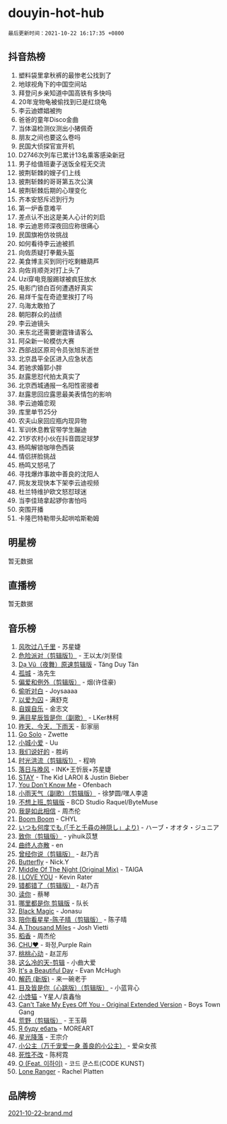 # douyin-hot-hub

`最后更新时间：2021-10-22 16:17:35 +0800`

## 抖音热榜

1. 塑料袋里拿秋裤的最惨老公找到了
1. 地球视角下的中国空间站
1. 拜登问乡亲知道中国高铁有多快吗
1. 20年宠物龟被偷找到已是红烧龟
1. 李云迪嫖娼被拘
1. 爸爸的童年Disco金曲
1. 当体温检测仪测出小猪佩奇
1. 朋友之间也要这么卷吗
1. 民国大侦探官宣开机
1. D2746次列车已累计13名乘客感染新冠
1. 男子给值班妻子送饭全程无交流
1. 披荆斩棘的嫂子们上线
1. 披荆斩棘的哥哥第五次公演
1. 披荆斩棘后期的心理变化
1. 齐本安怒斥迟到行为
1. 第一炉香意难平
1. 差点认不出这是美人心计的刘启
1. 李云迪恩师深夜回应称很痛心
1. 民国旗袍仿妆挑战
1. 如何看待李云迪被抓
1. 向佐质疑打拳戴头盔
1. 美食博主买到同行吃剩糖葫芦
1. 向佐肖顺尧对打上头了
1. Uzi穿电竞服踢球被疯狂放水
1. 电影门锁白百何遭遇好真实
1. 易烊千玺在奇迹里挨打了吗
1. 乌海太敢拍了
1. 朝阳群众的战绩
1. 李云迪镜头
1. 来东北还需要谢霆锋请客么
1. 阿朵新一轮模仿大赛
1. 西部战区原司令员张旭东逝世
1. 北京昌平全区进入应急状态
1. 若驰求婚郭小胖
1. 赵露思怼代拍太真实了
1. 北京西城通报一名阳性密接者
1. 赵露思回应露思最美表情包的影响
1. 李云迪婚恋观
1. 库里单节25分
1. 农夫山泉回应瓶内现异物
1. 军训休息教官带学生蹦迪
1. 21岁农村小伙在抖音圆足球梦
1. 杨鸣解锁咖啡色西装
1. 情侣拼脸挑战
1. 杨鸣又怒吼了
1. 寻找爆炸事故中善良的沈阳人
1. 网友发现快本下架李云迪视频
1. 杜兰特维护欧文怒怼球迷
1. 当李佳琦拿起锣你害怕吗
1. 突围开播
1. 卡隆巴特勒带头起哄哈斯勒姆

## 明星榜

暂无数据

## 直播榜

暂无数据

## 音乐榜

1. [风吹过八千里](https://sf6-cdn-tos.douyinstatic.com/obj/tos-cn-ve-2774/a1a6ff5c96de4f13890fedc3fd6d4c76) - 苏星婕
1. [危险派对（剪辑版1）](https://sf6-cdn-tos.douyinstatic.com/obj/tos-cn-ve-2774/bb2bd3bc2cc34436ba0091273d523e37) - 王以太/刘至佳
1. [Dạ Vũ（夜舞）原速剪辑版](https://sf6-cdn-tos.douyinstatic.com/obj/tos-cn-ve-2774/95dc029a0dfd4865bbe861993fb97adf) - Tăng Duy Tân
1. [孤城]() - 洛先生
1. [偏爱和例外（剪辑版）](https://sf6-cdn-tos.douyinstatic.com/obj/tos-cn-ve-2774/da27ed106928433583ac2861cc1a9cac) - 烟(许佳豪)
1. [偷听对白](https://sf3-cdn-tos.douyinstatic.com/obj/tos-cn-ve-2774/01cb60c814e9481ba48ccb86e87f189f) - Joysaaaa
1. [以爱为囚]() - 满舒克
1. [自娱自乐](https://sf3-cdn-tos.douyinstatic.com/obj/tos-cn-ve-2774/a63b6870e3b949d385737ae6f1303199) - 金志文
1. [满目星辰皆是你（副歌）](https://sf3-cdn-tos.douyinstatic.com/obj/tos-cn-ve-2774/f750c9d3284c45dd99ebf8d39f9dbe68) - LKer林柯
1. [昨天．今天．下雨天](https://sf6-cdn-tos.douyinstatic.com/obj/tos-cn-ve-2774/9168aaa4255745a385e9e0fb970b3f8c) - 彭家丽
1. [Go Solo](https://sf3-cdn-tos.douyinstatic.com/obj/tos-cn-ve-2774/eb00ff0b85ac4f8fa826807cda6b7f27) - Zwette
1. [小城小爱]() - Uu
1. [我们说好的]() - 胜屿
1. [时光洪流（剪辑版1）]() - 程响
1. [落日与晚风]() - INK+王忻辰+苏星婕
1. [STAY](https://sf3-cdn-tos.douyinstatic.com/obj/tos-cn-ve-2774/888b40ee58934cae8d8ed1a96db93c57) - The Kid LAROI & Justin Bieber
1. [You Don't Know Me](https://sf6-cdn-tos.douyinstatic.com/obj/tos-cn-ve-2774/72ea1024d67a463aaacf85ed8552d90a) - Ofenbach
1. [小雨天气（副歌）（剪辑版）](https://sf3-cdn-tos.douyinstatic.com/obj/tos-cn-ve-2774/55ebb5913aac4a7b923993301166ec9d) - 徐梦圆/嘿人李逵
1. [不想上班_剪辑版](https://sf3-cdn-tos.douyinstatic.com/obj/tos-cn-ve-2774/1facc511c043450fbe7a276987f181fc) - BCD Studio Raquel/ByteMuse
1. [我是如此相信]() - 周杰伦
1. [Boom Boom](https://sf6-cdn-tos.douyinstatic.com/obj/tos-cn-ve-2774/734a506f0eef41528e2061edc0d8f5a8) - CHYL
1. [いつも何度でも (「千と千尋の神隠し」より)]() - ハーブ・オオタ・ジュニア
1. [致你（剪辑版）](https://sf6-cdn-tos.douyinstatic.com/obj/tos-cn-ve-2774/954c374ed5f84191b4090574009773cc) - yihuik苡慧
1. [曲终人亦散]() - en
1. [曾经你说（剪辑版）](https://sf3-cdn-tos.douyinstatic.com/obj/tos-cn-ve-2774/009731e932704ed28ba74617e292f8c0) - 赵乃吉
1. [Butterfly](https://sf3-cdn-tos.douyinstatic.com/obj/tos-cn-ve-2774/6d48dc871f0d4ff497bfe681edcbfabb) - Nick.Y
1. [Middle Of The Night (Original Mix)](https://sf6-cdn-tos.douyinstatic.com/obj/tos-cn-ve-2774/78a1f43f4b764363a3038875126c4d4f) - TAIGA
1. [I LOVE YOU](https://sf3-cdn-tos.douyinstatic.com/obj/tos-cn-ve-2774/c302ebd27f31424091e9d2773d742f63) - Kevin Rater
1. [错都错了（剪辑版）](https://sf3-cdn-tos.douyinstatic.com/obj/tos-cn-ve-2774/d7ff48d91ea04ceeb2270e9989f13635) - 赵乃吉
1. [读你](https://sf3-cdn-tos.douyinstatic.com/obj/tos-cn-ve-2774/92e4332dd20547b1a7f20064b4ab0152) - 蔡琴
1. [哪里都是你 剪辑版]() - 队长
1. [Black Magic](https://sf3-cdn-tos.douyinstatic.com/obj/tos-cn-ve-2774/1991b910d45a40be9f9a9016a07b1fc9) - Jonasu
1. [陪你看星星-陈子晴（剪辑版）](https://sf6-cdn-tos.douyinstatic.com/obj/tos-cn-ve-2774/697035f8ea2946dc9e2d38a45f00744c) - 陈子晴
1. [A Thousand Miles]() - Josh Vietti
1. [稻香]() - 周杰伦
1. [CHU♥](https://sf6-cdn-tos.douyinstatic.com/obj/tos-cn-ve-2774/dbcb7b9df356403b8613305a36aa2933) - 화정,Purple Rain
1. [桃桃心动]() - 赵芷彤
1. [这么冷的天-剪辑](https://sf6-cdn-tos.douyinstatic.com/obj/tos-cn-ve-2774/a4da97fbbd524ef4b95d95bd1b9c0572) - 小曲大爱
1. [It's a Beautiful Day](https://sf6-cdn-tos.douyinstatic.com/obj/tos-cn-ve-2774/d90d1a032a55472396a13e4d5ff44c2c) - Evan McHugh
1. [解药 (新版)]() - 来一碗老于
1. [目及皆是你（心跳版）（剪辑版）]() - 小蓝背心
1. [小馋猫]() - Y星人/袁鑫怡
1. [Can't Take My Eyes Off You - Original Extended Version](https://sf6-cdn-tos.douyinstatic.com/obj/tos-cn-ve-2774/7440d4fd48cf452abbd3a50184d4f1c3) - Boys Town Gang
1. [荒野（剪辑版）](https://sf3-cdn-tos.douyinstatic.com/obj/tos-cn-ve-2774/5bcea4781c3a4d368c31fa5852bb2e53) - 王玉萌
1. [Я буду ебать](https://sf3-cdn-tos.douyinstatic.com/obj/tos-cn-ve-2774/1d4bb6d509c2401e8bafb8f4db656a92) - MOREART
1. [星光降落](https://sf6-cdn-tos.douyinstatic.com/obj/tos-cn-ve-2774/69c2c0bdd07941bd875538ac21bdbcd4) - 王宗介
1. [小公主（万千宠爱一身 善良的小公主）](https://sf6-cdn-tos.douyinstatic.com/obj/tos-cn-ve-2774/903a1e80ba4f4e22855021040e5b0abb) - 爱朵女孩
1. [死性不改](https://sf3-cdn-tos.douyinstatic.com/obj/tos-cn-ve-2774/9eef64ea42e24c73adf5128484d9756e) - 陈柯霓
1. [O (Feat. 이하이)](https://sf6-cdn-tos.douyinstatic.com/obj/tos-cn-ve-2774/ca029e30099c48c68abe7af17bcf8232) - 코드 쿤스트(CODE KUNST)
1. [Lone Ranger]() - Rachel Platten

## 品牌榜

[2021-10-22-brand.md](2021-10-22-brand.md)
